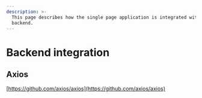 ```yaml
---
description: >-
  This page describes how the single page application is integrated with the
  backend.
---
```


# Backend integration

## Axios

[https://github.com/axios/axios](https://github.com/axios/axios)

